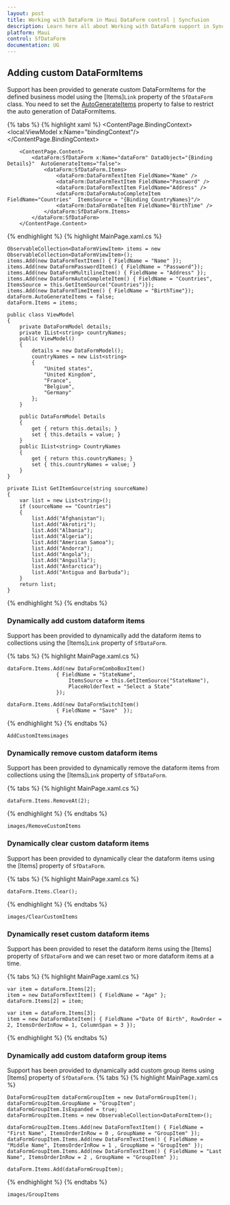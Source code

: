 ```yaml
---
layout: post
title: Working with DataForm in Maui DataForm control | Syncfusion
description: Learn here all about Working with DataForm support in Syncfusion Maui DataForm (SfDataForm) control and more.
platform: Maui
control: SfDataForm
documentation: UG
---
```


## Adding custom DataFormItems

Support has been provided to generate custom DataFormItems for the defined business model using the [Items]`Link` property of the `SfDataForm` class. You need to set the [AutoGenerateItems](https://help.syncfusion.com/cr/xamarin/Syncfusion.XForms.DataForm.SfDataForm.html#Syncfusion_XForms_DataForm_SfDataForm_AutoGenerateItems) property to false to restrict the auto generation of DataFormItems. 

{% tabs %}
{% highlight xaml %}
    <?xml version="1.0" encoding="utf-8" ?>
    <ContentPage xmlns="http://schemas.microsoft.com/dotnet/2021/maui"
                xmlns:x="http://schemas.microsoft.com/winfx/2009/xaml"
                xmlns:dataForm="clr-namespace:Syncfusion.Maui.DataForm;assembly=Syncfusion.Maui.DataForm"
                x:Class="GettingStarted.MainPage">
        <ContentPage.BindingContext>
            <local:ViewModel x:Name="bindingContext"/>
        </ContentPage.BindingContext>

        <ContentPage.Content>
            <dataForm:SfDataForm x:Name="dataForm" DataObject="{Binding Details}"  AutoGenerateItems="false"> 
                <dataForm:SfDataForm.Items> 
                    <dataForm:DataFormTextItem FieldName="Name" /> 
                    <dataForm:DataFormTextItem FieldName="Password" /> 
                    <dataForm:DataFormTextItem FieldName="Address" /> 
                    <dataForm:DataFormAutoCompleteItem FieldName="Countries"  ItemsSource = "{Binding CountryNames}"/> 
                    <dataForm:DataFormDateItem FieldName="BirthTime" /> 
                </dataForm:SfDataForm.Items> 
            </dataForm:SfDataForm>
        </ContentPage.Content>
</ContentPage>
{% endhighlight %}
{% highlight MainPage.xaml.cs %}

    ObservableCollection<DataFormViewItem> items = new ObservableCollection<DataFormViewItem>();
    items.Add(new DataFormTextItem() { FieldName = "Name" });
    items.Add(new DataFormPasswordItem() { FieldName = "Password"});
    items.Add(new DataFormMultilineItem() { FieldName = "Address" });
    items.Add(new DataFormAutoCompleteItem() { FieldName = "Countries", ItemsSource = this.GetItemSource("Countries")});
    items.Add(new DataFormTimeItem() { FieldName = "BirthTime"}); 
    dataForm.AutoGenerateItems = false; 
    dataForm.Items = items; 

    public class ViewModel
    {
        private DataFormModel details;
        private IList<string> countryNames;
        public ViewModel()
        {
            details = new DataFormModel();
            countryNames = new List<string>
            {
                "United states",
                "United Kingdom",
                "France",
                "Belgium",
                "Germany"
            };
        }

        public DataFormModel Details
        {
            get { return this.details; }
            set { this.details = value; }
        }
        public IList<string> CountryNames
        {
            get { return this.countryNames; }
            set { this.countryNames = value; }
        }
    }

    private IList GetItemSource(string sourceName) 
    { 
        var list = new List<string>(); 
        if (sourceName == "Countries") 
        { 
            list.Add("Afghanistan");
            list.Add("Akrotiri");
            list.Add("Albania");
            list.Add("Algeria");
            list.Add("American Samoa");
            list.Add("Andorra");
            list.Add("Angola");
            list.Add("Anguilla");
            list.Add("Antarctica");
            list.Add("Antigua and Barbuda");
        } 
        return list; 
    }
{% endhighlight %}
{% endtabs %}

### Dynamically add custom dataform items
Support has been provided to dynamically add the dataform items to collections using the [Items]`Link` property of `SfDataForm`.

{% tabs %}
{% highlight MainPage.xaml.cs %}

    dataForm.Items.Add(new DataFormComboBoxItem() 
				    { FieldName = "StateName",  
					    ItemsSource = this.GetItemSource("StateName"), 
					    PlaceHolderText = "Select a State" 
				    });
				
    dataForm.Items.Add(new DataFormSwitchItem() 
				    { FieldName = "Save"  });
{% endhighlight %}
{% endtabs %}

`AddCustomItemsimages`

### Dynamically remove custom dataform items
Support has been provided to dynamically remove the dataform items from collections using the [Items]`Link` property of `SfDataForm`.

{% tabs %}
{% highlight MainPage.xaml.cs %}

    dataForm.Items.RemoveAt(2);

{% endhighlight %}
{% endtabs %}

`images/RemoveCustomItems`

### Dynamically clear custom dataform items
Support has been provided to dynamically clear the dataform items using the [Items] property of `SfDataForm`.

{% tabs %}
{% highlight MainPage.xaml.cs %}

    dataForm.Items.Clear();

{% endhighlight %}
{% endtabs %}

`images/ClearCustomItems`

### Dynamically reset custom dataform items
Support has been provided to reset the dataform items using the [Items] property of `SfDataForm` and we can reset two or more dataform items at a time.

{% tabs %}
{% highlight MainPage.xaml.cs %}

    var item = dataForm.Items[2];
    item = new DataFormTextItem() { FieldName = "Age" };
    dataForm.Items[2] = item;

    var item = dataForm.Items[3];
    item = new DataFormDateItem() { FieldName ="Date Of Birth", RowOrder = 2, ItemsOrderInRow = 1, ColumnSpan = 3 });
    
{% endhighlight %}
{% endtabs %}


### Dynamically add custom dataform group items
Support has been provided to dynamically add custom group items using [Items] property of `SfDataForm`.
{% tabs %}
{% highlight MainPage.xaml.cs %}

    DataFormGroupItem dataFormGroupItem = new DataFormGroupItem();
    dataFormGroupItem.GroupName = "GroupItem";
    dataFormGroupItem.IsExpanded = true;
    dataFormGroupItem.Items = new ObservableCollection<DataFormItem>();

    dataFormGroupItem.Items.Add(new DataFormTextItem() { FieldName = "First Name", ItemsOrderInRow = 0 , GroupName = "GroupItem" });
    dataFormGroupItem.Items.Add(new DataFormTextItem() { FieldName = "Middle Name", ItemsOrderInRow = 1 , GroupName = "GroupItem" });
    dataFormGroupItem.Items.Add(new DataFormTextItem() { FieldName = "Last Name", ItemsOrderInRow = 2 , GroupName = "GroupItem" });

    dataForm.Items.Add(dataFormGroupItem);
{% endhighlight %}
{% endtabs %}

`images/GroupItems`

